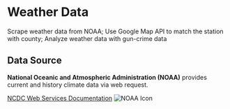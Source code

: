 # Weather Data
Scrape weather data from NOAA; Use Google Map API to match the station with county; Analyze weather data with gun-crime data

## Data Source
**National Oceanic and Atmospheric Administration (NOAA)** provides current and history climate data via web request.

[NCDC Web Services Documentation](https://www.ncdc.noaa.gov/cdo-web/webservices/v2)
![NOAA Icon](https://nsd.rdc.noaa.gov/images/NOAA_emblem.png)
